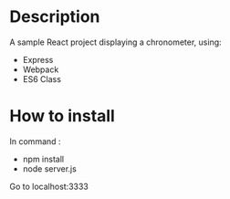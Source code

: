 # Description 

A sample React project displaying a chronometer, using:
- Express
- Webpack
- ES6 Class

# How to install

In command : 
- npm install
- node server.js

Go to localhost:3333

